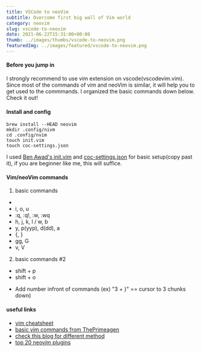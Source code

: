 ```yaml
---
title: VSCode to neoVim
subtitle: Overcome first big wall of Vim world
category: neovim
slug: vscode-to-neovim
date: 2021-06-22T15:31:00+00:00
thumb: ../images/thumbs/vscode-to-neovim.png
featuredImg: ../images/featured/vscode-to-neovim.png
---
```


#### Before you jump in

I strongly recommend to use vim extension on vscode(vscodevim.vim). Since most of the commands of vim and neoVim is similar, it will help you to get used to the commmands. I organized the basic commands down below. Check it out!

#### Install and config

```shell
brew install --HEAD neovim
mkdir .config/nivm
cd .config/nvim
touch init.vim
touch coc-settings.json
```

I used [Ben Awad's init.vim](https://gist.github.com/benawad/b768f5a5bbd92c8baabd363b7e79786f) and [coc-settings.json](https://gist.github.com/benawad/e187dd887f256a6a002905ec7f22ad76) for basic setup(copy past it), if you are beginner like me, this will suffice. 

#### Vim/neoVim commands

1. basic commands
  * <esc>
  * i, o, u
  * :q, :q!, :w, :wq
  * h, j, k, l / w, b
  * y, p(yyp), d(dd), a
  * {, }
  * gg, G
  * v, V
2. basic commands #2
  * shift + p
  * shift + o

+ Add number infront of commands (ex) "3 + }" == cursor to 3 chunks down)

#### useful links

- [vim cheatsheet](https://vim.rtorr.com/)
- [basic vim commands from ThePrimeagen](https://www.youtube.com/watch?v=H3o4l4GVLW0)
- [check this blog for different method](https://medium.com/life-at-moka/step-up-your-game-with-neovim-62ba814166d7)
- [top 20 neovim plugins](https://breuer.dev/blog/top-neovim-plugins)
  
  
